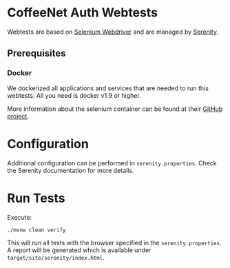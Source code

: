 # CoffeeNet Auth Webtests

Webtests are based on [Selenium Webdriver](http://www.seleniumhq.org/) and are managed by [Serenity](http://thucydides.info).

## Prerequisites

### Docker
We dockerized all applications and services that are needed to run this webtests.
All you need is docker v1.9 or higher.

More information about the selenium container can be found at their [GitHub project](https://github.com/SeleniumHQ/docker-selenium).

# Configuration
Additional configuration can be performed in `serenity.properties`.
Check the Serenity documentation for more details.

# Run Tests
Execute:
```
./mvnw clean verify
```

This will run all tests with the browser specified in the `serenity.properties`.
A report will be generated which is available under `target/site/serenity/index.html`.
